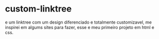 # custom-linktree
e um linktree com um design diferenciado e totalmente customizavel, me inspirei em algums sites para fazer, esse e meu primeiro projeto em html e css.

